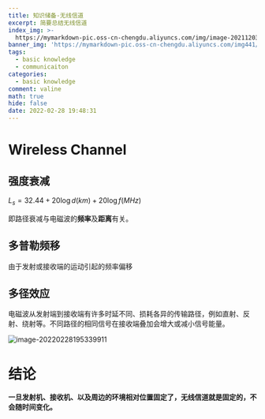 ```yaml
---
title: 知识储备-无线信道
excerpt: 简要总结无线信道
index_img: >-
  https://mymarkdown-pic.oss-cn-chengdu.aliyuncs.com/img/image-20211203212547096.png
banner_img: 'https://mymarkdown-pic.oss-cn-chengdu.aliyuncs.com/img441/1638523690670.jpg'
tags:
  - basic knowledge
  - communicaiton
categories:
  - basic knowledge
comment: valine
math: true
hide: false
date: 2022-02-28 19:48:31
---
```


# Wireless Channel

## 强度衰减

 $L_s=32.44+20\log d(km)+20\log f(MHz)$

即路径衰减与电磁波的**频率**及**距离**有关。

## 多普勒频移

由于发射或接收端的运动引起的频率偏移

## 多径效应

电磁波从发射端到接收端有许多时延不同、损耗各异的传输路径，例如直射、反射、绕射等。不同路径的相同信号在接收端叠加会增大或减小信号能量。

![image-20220228195339911](https://mymarkdown-pic.oss-cn-chengdu.aliyuncs.com/img441/image-20220228195339911.png)

# 结论

**一旦发射机、接收机、以及周边的环境相对位置固定了，无线信道就是固定的，不会随时间变化。**

